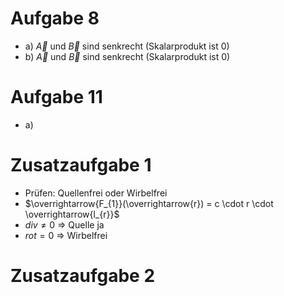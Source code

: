 # Aufgabe 8 
- a) $\overrightarrow{A}$ und $\overrightarrow{B}$ sind senkrecht (Skalarprodukt ist 0) 
- b) $\overrightarrow{A}$ und $\overrightarrow{B}$ sind senkrecht (Skalarprodukt ist 0) 

# Aufgabe 11
- a) 

# Zusatzaufgabe 1
- Prüfen: Quellenfrei oder Wirbelfrei 
- $\overrightarrow{F_{1}}(\overrightarrow{r}) = c \cdot r \cdot \overrightarrow{l_{r}}$ 
- $div \neq 0$ $\Rightarrow$ Quelle ja 
- $rot = 0$ $\Rightarrow$ Wirbelfrei 

# Zusatzaufgabe 2

